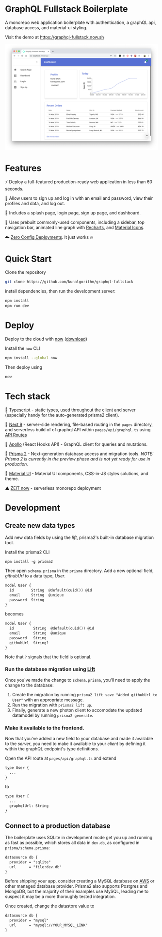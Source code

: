 # GraphQL Fullstack Boilerplate

A monorepo web application boilerplate with authentication, a graphQL api, database access, and material-ui styling.

Visit the demo at https://graphql-fullstack.now.sh

![Screenshot](static/screenshot.png)


# Features

⚡️ Deploy a full-featured production-ready web application in less than 60 seconds.

🔐 Allow users to sign up and log in with an email and password, view their profiles and data, and log out.

📃 Includes a splash page, login page, sign up page, and dashboard.

🤖‍‍ Uses prebuilt commonly-used components, including a sidebar, top navigation bar, animated line graph with [Recharts](http://recharts.org/en-US/), and [Material Icons](https://material.io/resources/icons/).

☁️ [Zero Config Deployments](https://zeit.co/blog/zero-config). It just works 🔥


# Quick Start

Clone the repository

```bash
git clone https://github.com/kunalgorithm/graphql-fullstack
```

install dependencies, then run the development server:

```bash
npm install
npm run dev
```

# Deploy

Deploy to the cloud with [now](https://zeit.co/now) ([download](https://zeit.co/download))

Install the `now` CLI

```bash
npm install --global now
```

Then deploy using

```bash
now
```


# Tech stack

🤖 [Typescript](https://www.typescriptlang.org) - static types, used throughout the client and server (especially handy for the auto-generated prisma2 client).

🌚 [Next 9](https://github.com/zeit/next.js) - server-side rendering, file-based routing in the `pages` directory, and serverless build of of graphql API within `pages/api/graphql.ts` using [API Routes](https://github.com/zeit/next.js#api-routes)

🦋 [Apollo](https://www.apollographql.com/docs/react/hooks-migration/) (React Hooks API) - GraphQL client for queries and mutations.

🦄 [Prisma 2](https://github.com/prisma/prisma2) - Next-generation database access and migration tools. _NOTE: Prisma 2 is currently in the preview phase and is not yet ready for use in production._

💅 [Material UI](https://material-ui.com) - Material UI components, CSS-in-JS styles solutions, and theme.

▲ [ZEIT now](https://now.sh) - serverless monorepo deployment


# Development 

## Create new data types

Add new data fields by using the _lift_, prisma2's built-in database migration tool.

Install the prisma2 CLI

```
npm install -g prisma2
```

Then open `schema.prisma` in the `prisma` directory. Add a new optional field, _githubUrl_ to a data type, _User_.

```
model User {
  id        String  @default(cuid()) @id
  email     String  @unique
  password  String
}
```

becomes

```
model User {
  id         String  @default(cuid()) @id
  email      String  @unique
  password   String
  githubUrl  String?
}
```

Note that `?` signals that the field is optional.

### Run the database migration using [Lift](https://lift.prisma.io/)

Once you've made the change to `schema.prisma`, you'll need to apply the change to the database:
1. Create the migration by running `prisma2 lift save "Added githubUrl to User"` with an appropriate message.
2. Run the migration with `prisma2 lift up`. 
3. Finally, generate a new photon client to accomodate the updated datamodel by running `prisma2 generate`.

### Make it available to the frontend. 

Now that you've added a new field to your database and made it available to the _server_, you need to make it available to your _client_ by defining it within the graphQL endpoint's type definitions.  

Open the API route at `pages/api/graphql.ts` and extend 

```
type User {
  ...
}
```

to 

```
type User {
  ...
  graphqlUrl: String
}
```

## Connect to a production database

The boilerplate uses SQLite in development mode get you up and running as fast as possible, which stores all data in `dev.db`, as configured in `prisma/schema.prisma`:

```
datasource db {
  provider = "sqlite"
  url      = "file:dev.db"
}
```

Before shipping your app, consider creating a MySQL database on [AWS](https://aws.amazon.com) or other managed database provider. Prisma2 also supports Postgres and MongoDB, but the majority of their examples use MySQL, leading me to suspect it may be a more thoroughly tested integration.

Once created, change the datastore value to

```
datasource db {
  provider = "mysql"
  url      = "mysql://YOUR_MYSQL_LINK"
}
```
